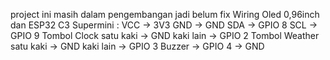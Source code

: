 project ini masih dalam pengembangan jadi belum fix
Wiring Oled 0,96inch dan ESP32 C3 Supermini : 
VCC → 3V3
GND → GND
SDA → GPIO 8
SCL → GPIO 9
Tombol Clock
satu kaki → GND
kaki lain → GPIO 2
Tombol Weather
satu kaki → GND
kaki lain → GPIO 3
Buzzer
→ GPIO 4 
→ GND
